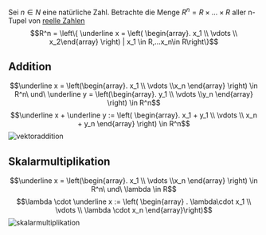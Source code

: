 Sei $n \in N$ eine natürliche Zahl.
Betrachte die Menge $R^n = R \times ... \times R$ aller n-Tupel von [reelle Zahlen](Reelle%20Zahlen.md)
$$R^n = \left\{ \underline x = \left(
\begin{array}. x_1 \\ \vdots \\ x_2\end{array} \right) | x_1 \in R,...x_n\in R\right\}$$

## Addition
$$\underline x  = \left(\begin{array}. x_1 \\ \vdots \\x_n \end{array} \right) \in R^n\ und\ \underline y = \left(\begin{array}. y_1 \\ \vdots \\y_n \end{array} \right) \in R^n$$
$$\underline x + \underline y := \left( \begin{array}. x_1 + y_1 \\ \vdots \\ x_n + y_n \end{array} \right) \in R^n$$
![vektoraddition](vektoraddition.png)
## Skalarmultiplikation
$$\underline x = \left(\begin{array}. x_1 \\ \vdots \\x_n \end{array} \right) \in R^n\ und\ \lambda \in R$$
$$\lambda \cdot \underline x := \left( \begin{array}
. \lambda\cdot x_1 \\ \vdots \\ \lambda \cdot x_n
\end{array}\right)$$
![skalarmultiplikation](skalarmultiplikation.png)